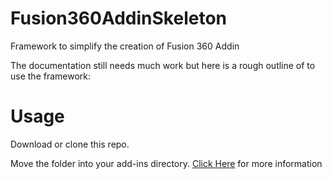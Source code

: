 # Fusion360AddinSkeleton
Framework to simplify the creation of Fusion 360 Addin

The documentation still needs much work but here is a rough outline of to use the framework:

# Usage
Download or clone this repo.  

Move the folder into your add-ins directory.  [Click Here](https://tapnair.github.io/installation.html) for more information 

